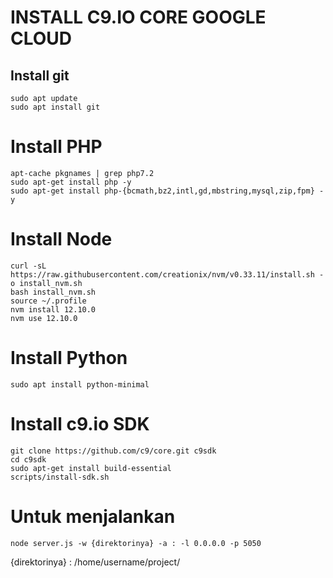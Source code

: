 # INSTALL C9.IO CORE GOOGLE CLOUD

## Install git
```
sudo apt update
sudo apt install git
```

# Install PHP
```
apt-cache pkgnames | grep php7.2
sudo apt-get install php -y
sudo apt-get install php-{bcmath,bz2,intl,gd,mbstring,mysql,zip,fpm} -y
```

# Install Node
```
curl -sL https://raw.githubusercontent.com/creationix/nvm/v0.33.11/install.sh -o install_nvm.sh
bash install_nvm.sh
source ~/.profile
nvm install 12.10.0
nvm use 12.10.0
```

# Install Python
```
sudo apt install python-minimal
```

# Install c9.io SDK
```
git clone https://github.com/c9/core.git c9sdk
cd c9sdk
sudo apt-get install build-essential
scripts/install-sdk.sh
```

# Untuk menjalankan
```
node server.js -w {direktorinya} -a : -l 0.0.0.0 -p 5050
```

{direktorinya} : /home/username/project/
